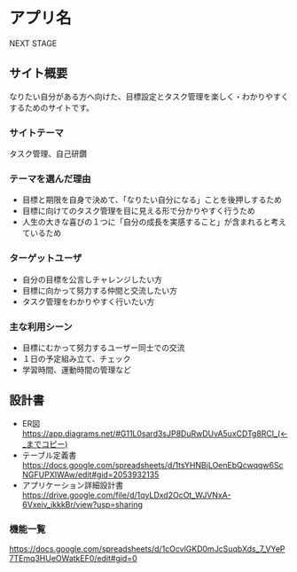# アプリ名
 NEXT STAGE

## サイト概要
なりたい自分がある方へ向けた、目標設定とタスク管理を楽しく・わかりやすくするためのサイトです。

### サイトテーマ
タスク管理、自己研鑽

### テーマを選んだ理由
* 目標と期限を自身で決めて、「なりたい自分になる」ことを後押しするため
* 目標に向けてのタスク管理を目に見える形で分かりやすく行うため
* 人生の大きな喜びの１つに「自分の成長を実感すること」が含まれると考えているため

### ターゲットユーザ
* 自分の目標を公言しチャレンジしたい方
* 目標に向かって努力する仲間と交流したい方
* タスク管理をわかりやすく行いたい方

### 主な利用シーン
* 目標にむかって努力するユーザー同士での交流
* １日の予定組み立て、チェック
* 学習時間、運動時間の管理など

## 設計書
* ER図 https://app.diagrams.net/#G11L0sard3sJP8DuRwDUvA5uxCDTg8RCl_(←_までコピー)
* テーブル定義書 https://docs.google.com/spreadsheets/d/1tsYHNBjLOenEbQcwqqw6ScNGFUPXIWAw/edit#gid=2053932135
* アプリケーション詳細設計書 https://drive.google.com/file/d/1qyLDxd2OcOt_WJVNxA-6Vxeiv_ikkkBr/view?usp=sharing

### 機能一覧
https://docs.google.com/spreadsheets/d/1cOcvlGKD0mJcSuqbXds_7_VYeP7TEmq3HUeOWatkEF0/edit#gid=0
